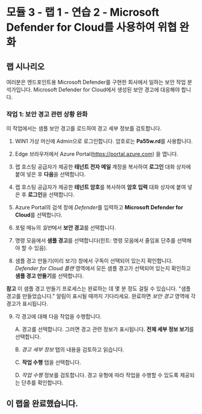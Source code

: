 # 모듈 3 - 랩 1 - 연습 2 - Microsoft Defender for Cloud를 사용하여 위협 완화

## 랩 시나리오

여러분은 엔드포인트용 Microsoft Defender를 구현한 회사에서 일하는 보안 작업 분석가입니다. Microsoft Defender for Cloud에서 생성된 보안 경고에 대응해야 합니다.

### 작업 1: 보안 경고 관련 상황 완화

이 작업에서는 샘플 보안 경고를 로드하여 경고 세부 정보를 검토합니다.

1. WIN1 가상 머신에 Admin으로 로그인합니다. 암호로는 **Pa55w.rd**를 사용합니다.  

2. Edge 브라우저에서 Azure Portal(https://portal.azure.com) 을 엽니다.

3. 랩 호스팅 공급자가 제공한 **테넌트 전자 메일** 계정을 복사하여 **로그인** 대화 상자에 붙여 넣은 후 **다음**을 선택합니다.

4. 랩 호스팅 공급자가 제공한 **테넌트 암호**를 복사하여 **암호 입력** 대화 상자에 붙여 넣은 후 **로그인**을 선택합니다.

5. Azure Portal의 검색 창에 *Defender*를 입력하고 **Microsoft Defender for Cloud**를 선택합니다.

6. 포털 메뉴의 *일반*에서 **보안 경고**를 선택합니다.

7. 명령 모음에서 **샘플 경고**를 선택합니다(힌트: 명령 모음에서 줄임표 단추를 선택해야 할 수 있음).

8. 샘플 경고 만들기(미리 보기) 창에서 구독이 선택되어 있는지 확인합니다.  *Defender for Cloud 플랜* 영역에서 모든 샘플 경고가 선택되어 있는지 확인하고 **샘플 경고 만들기**를 선택합니다.  

**참고** 이 샘플 경고 만들기 프로세스는 완료하는 데 몇 분 정도 걸릴 수 있습니다. "샘플 경고를 만들었습니다." 알림이 표시될 때까지 기다리세요. 완료하면 *보안 경고* 영역에 각 경고가 표시됩니다.

9. 각 경고에 대해 다음 작업을 수행합니다.

    A. 경고를 선택합니다. 그러면 경고 관련 정보가 표시됩니다.  **전체 세부 정보 보기**를 선택합니다.

    B. *경고 세부 정보* 탭의 내용을 검토하고 읽습니다.

    C. **작업 수행** 탭을 선택합니다.

    D. *작업 수행* 정보를 검토합니다. 경고 유형에 따라 작업을 수행할 수 있도록 제공되는 단추를 확인합니다.

## 이 랩을 완료했습니다.

